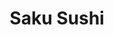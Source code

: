 ---
layout: place
title: "Saku Sushi"
permalink: /virginia/richmond/saku-sushi.html
stateAbbr: VA
stateName: Virginia
cityName: Richmond
seo:
  name: "Saku Sushi"
  type: Restaurant
  links: null
description: "Saku Sushi serves delicious sushi in Richmond, Virginia. Try fresh Japanese dishes for a great dining experience. "
place_id: ChIJtxZFPUgVsYkRgUFsp-yCD6g
photos:
  - name: >-
      places/ChIJtxZFPUgVsYkRgUFsp-yCD6g/photos/AeeoHcKE32NqU0gz3SEqSrbAB_ZUbgseTNDEba5vHir91pHQo2h6EDQwvzTWMRW9nIRWi6e-Nyb-1FeCTDIRy4wbug1AJyF_gu6zxJYSclbAElasMN5C9-yft7DdMCyIM13UKmEOIEGhuzAPRyC1B0pyQ_bNXgZD4Cet3Yc6xMjdFCUUlGmWDWpiTmdNtb4b-nM7YAzCycD3eELss5NtFBY3xJPeAKyO1ZVuMU-ErgKbIFaKEET70gEzP3Mqjc4vvFzFKcIheH5h4t97Mq2i61-J3j_nRK-4DD75-e-UKgUgkV5WxtPBJLR0W1AHKQn3CWuQo7Vpg4NI2LMbjaDUG9x7YMN4uIW383DllsYJqgZUD06EzfJeP0_qLdLlO-JZtTnkHF84N4poHrNEs9MvYqFvagnEETmuDdzLIhOTnI5MGHT5uw
    widthPx: 4032
    heightPx: 3024
    authorAttributions:
      - displayName: M S
        uri: https://maps.google.com/maps/contrib/106212694188377582768
        photoUri: >-
          https://lh3.googleusercontent.com/a-/ALV-UjUugxOr6jLiFcHywqk3MgwBMi0TbAMUK4pnv8NVo-6aKxZsg3b-=s100-p-k-no-mo
    flagContentUri: >-
      https://www.google.com/local/imagery/report/?cb_client=maps_api_places.places_api&image_key=!1e10!2sCIHM0ogKEICAgIDCj7eoSw&hl=en-US
    googleMapsUri: >-
      https://www.google.com/maps/place//data=!3m4!1e2!3m2!1sCIHM0ogKEICAgIDCj7eoSw!2e10!4m2!3m1!1s0x89b115483d4516b7:0xa80f82eca76c4181
  - name: >-
      places/ChIJtxZFPUgVsYkRgUFsp-yCD6g/photos/AeeoHcLdszldNW8HDaUZVlAW83G6n5cS9zh-rM9t5IM5c9oq71h_DOkVTEajnPIBBKrMMOgc9dg7LoSZGL4wEeiOwQ-hCcUFwIXCSD_QCWo0UR5sLwOnr6QNFZDXS1wGa6DMjXrBjILUPY2hd5lwQrxW9L6OluEw-0DgaE8-CyyvbIolcEuXzXC1m_h4MEA_fXv85qAk8XccDhbRXlbES5xg9NnlYR57XZ3F5NwWJhx4URRd9w5Q45X69ZtsKKze9l8hjQcH7fEgK_AO9TJ-rqa5fJ67vq7j_iyqJosBsMXjGbdOEdnfhSKfaTvsW-3zE_sJUR0NMzKLqv6WupkyliiTn-a8goWjxPUqi0o0LYj-vWS0_mFbEov44KvfHgtpnaTwEEyOyKbfMXuyFriHyKakHTNVOuqsWultNpVC4lK_HBGbLg
    widthPx: 3600
    heightPx: 4800
    authorAttributions:
      - displayName: Alex Pulido
        uri: https://maps.google.com/maps/contrib/108442381272396697523
        photoUri: >-
          https://lh3.googleusercontent.com/a-/ALV-UjUABrPe-tsI1uwNWdZ9cIN0TevFXDgpFCBHRipiAo_0d7Ygo6YIpA=s100-p-k-no-mo
    flagContentUri: >-
      https://www.google.com/local/imagery/report/?cb_client=maps_api_places.places_api&image_key=!1e10!2sCIHM0ogKEICAgICGp_S6cA&hl=en-US
    googleMapsUri: >-
      https://www.google.com/maps/place//data=!3m4!1e2!3m2!1sCIHM0ogKEICAgICGp_S6cA!2e10!4m2!3m1!1s0x89b115483d4516b7:0xa80f82eca76c4181
  - name: >-
      places/ChIJtxZFPUgVsYkRgUFsp-yCD6g/photos/AeeoHcJogJ9UK5EaFscsVz5Auym3pK4kKEnaLTJ6xDlfrYqphx1bZBsPwNH2QLbFydEpJfH-sFyvocNuB3lFJPOs-etyHLugfEfuO80Cud9tXw2oX7i3d5zhSFhKyKpyZjg54xwKCLztM4xfgH87dRQGnE0nZcirqYxHMu9gp77HjfdrtMvvHXN3A4L4f0GB7SkG9sMtNVF5CvSo7u6hV3Gf3RUq6W3g1QDU9UFdXQ-ufc0yNzTEV2hzVNIAyzhHJZffTZvIJc7Kdj_gNJBiaqtfxn0emjFHqiKSVpigM7TYM4Nm8leTst3q2DzgMUajQC9WOngkZNrOtQVZCYN6WisvlK6fOwEuDvJUVjXGfq5jgcur2WsFwV4oylrkLp5U_5iaP-WgNx2_eeAQgpArxmScN8_XNwOhKIt5xi6Mt1cjPaSc4g
    widthPx: 1920
    heightPx: 1080
    authorAttributions:
      - displayName: G Mezza
        uri: https://maps.google.com/maps/contrib/105184166512508426520
        photoUri: >-
          https://lh3.googleusercontent.com/a-/ALV-UjWoHb9nqHAZtOkbT4q9Kaztd6WriOhWpArGdjxOqI5bxsVYcV46sg=s100-p-k-no-mo
    flagContentUri: >-
      https://www.google.com/local/imagery/report/?cb_client=maps_api_places.places_api&image_key=!1e10!2sCIHM0ogKEICAgIDr8oCkKw&hl=en-US
    googleMapsUri: >-
      https://www.google.com/maps/place//data=!3m4!1e2!3m2!1sCIHM0ogKEICAgIDr8oCkKw!2e10!4m2!3m1!1s0x89b115483d4516b7:0xa80f82eca76c4181
  - name: >-
      places/ChIJtxZFPUgVsYkRgUFsp-yCD6g/photos/AeeoHcJV16LZYbtebInX3j-tT5MpeSEldtUOkH6z1D4Q3Ol-QdWmZomukNbn7wGBFSHBVWXKZEbWQLnOjL18uq_bpi04XjVrvHlB6V5V4pDGwESPJJYR35CNGo0qGbIOX4qOiBHKgbZG2Hva8NPJdOFa6jjgOFtnThCV9_a_DQTIv41yalCRCaIinMlqOeqRiVJw4d8ActlY9d14Q_StA78FEKQMVgJaqThZ4lPvLVCRvCZwaynyq-vzwsZOLA7HghgAA7XF1Wg-FIjFZpcBhWatOTiLbFdwZt0FEsGbZZ-A_y-UliPnYJhij7ELaR1I8mXkRKXm4XrFBTRQd8tXCayIOCfRdtCEx6U1QEaw9pRqE97HxASEGpQbNjoiBk3l7w77RDtDuFDYrzcitqlAqExNwf-GqEMFqi7U8E8kDkBkLgkm1w
    widthPx: 1800
    heightPx: 4000
    authorAttributions:
      - displayName: Anthony Couillard
        uri: https://maps.google.com/maps/contrib/100562057351828653013
        photoUri: >-
          https://lh3.googleusercontent.com/a-/ALV-UjWG5O1Zd8jL2lztr0TorYkmqgb5WkF28C7AG1VU74z4XCixPwcgaw=s100-p-k-no-mo
    flagContentUri: >-
      https://www.google.com/local/imagery/report/?cb_client=maps_api_places.places_api&image_key=!1e10!2sCIHM0ogKEICAgID95MyaOg&hl=en-US
    googleMapsUri: >-
      https://www.google.com/maps/place//data=!3m4!1e2!3m2!1sCIHM0ogKEICAgID95MyaOg!2e10!4m2!3m1!1s0x89b115483d4516b7:0xa80f82eca76c4181
  - name: >-
      places/ChIJtxZFPUgVsYkRgUFsp-yCD6g/photos/AeeoHcIzlXmZCX3fwULHa-ZV3Myoi6BgndzcWZqJkI6yB5nmDbHt2e1oRRaXPAv07nuUcbPLS30STgnaKAMvNLUcLqcYgQh-f_IM2c_lDISGcApEKegd1CjptJ3BlV2IxbFzzWRAXDmt4XKHq7cADvGcX-LzAYwKXSN9imhpNYrX_lDjX5r3tEiEn3aUbk9FmaBDlckR-xHgDoUuHaRwBes5_Kq043NrzAa1pIu7TYGHBZQuu41MlJmuO9VC2upI37hkLYru5hrRfp_AsDezwEBrpPU_IAWdvSraY1cSKQBpwOaLsnOSJA3vBIoNCJ6NhKXBEthUNS5o02AMV3fiCFkW_PaRIFyCCobqlMj88s_7FG432n0HLkXeaTK15tjVB97k-aUbCfSba93YaqGFhAN7IQYfscoaypo8pksVm8aYqQmnz5rb
    widthPx: 4032
    heightPx: 3024
    authorAttributions:
      - displayName: Emily W
        uri: https://maps.google.com/maps/contrib/102902126254925392002
        photoUri: >-
          https://lh3.googleusercontent.com/a/ACg8ocLG7wFP_e5a8DsLXtN6MUOxuG647Jnjeat6ixyYZgfCfcl52w=s100-p-k-no-mo
    flagContentUri: >-
      https://www.google.com/local/imagery/report/?cb_client=maps_api_places.places_api&image_key=!1e10!2sCIHM0ogKEICAgICHos3z6gE&hl=en-US
    googleMapsUri: >-
      https://www.google.com/maps/place//data=!3m4!1e2!3m2!1sCIHM0ogKEICAgICHos3z6gE!2e10!4m2!3m1!1s0x89b115483d4516b7:0xa80f82eca76c4181
  - name: >-
      places/ChIJtxZFPUgVsYkRgUFsp-yCD6g/photos/AeeoHcKq-f_rvCbZzSwwhArB77fRanWTw5kka1AyyeiMIg9jVII84pH4gOeYKcfL0R39h3aQwBXN3l89XYUNrSzsR7gnouaMG1GVv7j04EEp4VXojdhaXxMvPTvbZlFMYV9-AAVsbF39qSNy8DtKf3CysSPn6qrM32psJRt6Gz4gc-xWi1N3Vx773y0bT_JMV0Sg25ttYC04EU1JoJMak6w6PMeHXrHyc7m7KGppv7CuCGz1IpHHr-6I7ZwjxAVnIZXH1DVBRP-zZ3nE1UAaKWMUlH77zyeiLJs7zhmyQ5J540B01zb7DMpA4RaSKQlHc65dpcHjpFcq3MbrOSK0ggRDKvkSTygHzdqrbpJBZtDUPcrHPAzKHaDe9N8trSiB39xrGH0PLWTaZCOHmDnckcLqJrmBaRlgcHxTtxprZl8RsALdHA
    widthPx: 4080
    heightPx: 3072
    authorAttributions:
      - displayName: Corinth .13
        uri: https://maps.google.com/maps/contrib/112869537887730030479
        photoUri: >-
          https://lh3.googleusercontent.com/a-/ALV-UjVxW_f9_KELJteSLGE3KcW8E5q8M9_KvaAdtXhhYf9c3Y6RC-M6fg=s100-p-k-no-mo
    flagContentUri: >-
      https://www.google.com/local/imagery/report/?cb_client=maps_api_places.places_api&image_key=!1e10!2sCIHM0ogKEICAgID2h5r0JQ&hl=en-US
    googleMapsUri: >-
      https://www.google.com/maps/place//data=!3m4!1e2!3m2!1sCIHM0ogKEICAgID2h5r0JQ!2e10!4m2!3m1!1s0x89b115483d4516b7:0xa80f82eca76c4181
  - name: >-
      places/ChIJtxZFPUgVsYkRgUFsp-yCD6g/photos/AeeoHcIrS34b3_KswUZrjGFYfQU8ItszaOEmpRuY7959MYzb8jLsLPsxBNJ0vHhjlx6HJ05um6gA1GrbHgsQEaRhwFBc2PopWq5nWlhXvEZLo8BXcchiQDcHL_nzt7uWZLs3gOW3R5w4gzqQ_Bkf21n-EDbuvka2e8m5xJ5LzUqnK0laEALmfK6pgdMdlYSIcei4PXvZIgVBZLYEvcc_X1sSmg5axkd6e3GW-llUrycN-OsfqAsDKBzAQYJLEqioV_TUQM2EEsu222mDfK65-IHqk6YyBtIPtYkHon0dLRrvPoZLLRJFyZRXTExaQMR5TG19-Ull6l6YF6X-CrAScEFzpTBCpOLAfo90S9HR2XAxKexpb-0Jes2eMH44Y41GtV5wvr_teeR3Qko2Dqzcv65ZcApebcRqKE04GrttX6aGCNELFw
    widthPx: 3024
    heightPx: 4032
    authorAttributions:
      - displayName: Emily W
        uri: https://maps.google.com/maps/contrib/102902126254925392002
        photoUri: >-
          https://lh3.googleusercontent.com/a/ACg8ocLG7wFP_e5a8DsLXtN6MUOxuG647Jnjeat6ixyYZgfCfcl52w=s100-p-k-no-mo
    flagContentUri: >-
      https://www.google.com/local/imagery/report/?cb_client=maps_api_places.places_api&image_key=!1e10!2sCIHM0ogKEICAgICHos3zGg&hl=en-US
    googleMapsUri: >-
      https://www.google.com/maps/place//data=!3m4!1e2!3m2!1sCIHM0ogKEICAgICHos3zGg!2e10!4m2!3m1!1s0x89b115483d4516b7:0xa80f82eca76c4181
  - name: >-
      places/ChIJtxZFPUgVsYkRgUFsp-yCD6g/photos/AeeoHcLrXRUtDOdXe0aypaxQurwYyxZ3B23MdpL77sqdU3QDfMgmD413UIv0yvQLW1Hhu9vx0V4E_EkZZP6r45aBwcbxfv7A5_eq-osuT8lbTobYSGshhL5hzwSHy4Os4RNS6_IfBpwUAxTzzaLpQOm9RStNzSIHJSWTBDhWs_ucpVKxZdBBe0leqh62nR5h3DOQBetwz7dn4cHTCBSkDzEdLw8n5vc8s4TQEoQZumTl8iQxRmTNoWgd_NqVSE_zCQUkzd1ioLDAEy24k6rGi3yjwReU2DhJOkSLdcmxm01VeMw7bfRMRq15D4SHDU_PU1DlzAL-X446SziLGGLBaEnn9Wpmcze9fdI_M8coLamzuEsOVa0Rsescrk1JflrVJFzKVmCWRlWhxWzVHP7bw9JltXuCyjysbWe5kbP6FnLHrlfTvTY
    widthPx: 1280
    heightPx: 720
    authorAttributions:
      - displayName: Keena Bear
        uri: https://maps.google.com/maps/contrib/103151567146679693096
        photoUri: >-
          https://lh3.googleusercontent.com/a-/ALV-UjX_tYu7WjTY2LqIFbgXNAJSiPDj2x0U6JZwvtDOX0D58G7i8oL1=s100-p-k-no-mo
    flagContentUri: >-
      https://www.google.com/local/imagery/report/?cb_client=maps_api_places.places_api&image_key=!1e10!2sCIHM0ogKEICAgICajIHd2gE&hl=en-US
    googleMapsUri: >-
      https://www.google.com/maps/place//data=!3m4!1e2!3m2!1sCIHM0ogKEICAgICajIHd2gE!2e10!4m2!3m1!1s0x89b115483d4516b7:0xa80f82eca76c4181
  - name: >-
      places/ChIJtxZFPUgVsYkRgUFsp-yCD6g/photos/AeeoHcLonyd81rb9qDZXTfKm2UbMTSmUcWbF0KU9RGDTIMuFuijzKPbfF7NBU1ZGr0l5hV9_FXnJMrM4QprvPQRRdK8pRXcHC-8v1EEP76QClR7YaXqj4rpXbAhQyK44I1AMG4N3Ovf7Seab7LX9AvvYnfyhBubBQRJVs6E-WqqN3CoIFXfkbL5iWZQ5DA-wl_lOG0KnOVVixZCt5Q0UsGbLNYw3D2oijy3sEQcB9m1lvSQEPVntv5G-AZA9547PK2vb7sa2wys9RKQayQrWmKvsbT18g3bjArHVxHoRXonMfnkdRe1znpzzp4TfdiAAoGCYp002Oo5HE579Lg-DZP-FkASgDej1UBlp2CaAwsLTpj2TiGSxOV5Jhc18YkZ_cmp_SMSfHWMRalBelNKMTD4uDwGa7FKdZkPdHkt4OcB2dt0UDA
    widthPx: 4000
    heightPx: 1800
    authorAttributions:
      - displayName: Anthony Couillard
        uri: https://maps.google.com/maps/contrib/100562057351828653013
        photoUri: >-
          https://lh3.googleusercontent.com/a-/ALV-UjWG5O1Zd8jL2lztr0TorYkmqgb5WkF28C7AG1VU74z4XCixPwcgaw=s100-p-k-no-mo
    flagContentUri: >-
      https://www.google.com/local/imagery/report/?cb_client=maps_api_places.places_api&image_key=!1e10!2sCIHM0ogKEICAgID95MyaKg&hl=en-US
    googleMapsUri: >-
      https://www.google.com/maps/place//data=!3m4!1e2!3m2!1sCIHM0ogKEICAgID95MyaKg!2e10!4m2!3m1!1s0x89b115483d4516b7:0xa80f82eca76c4181
  - name: >-
      places/ChIJtxZFPUgVsYkRgUFsp-yCD6g/photos/AeeoHcJ9PRL-FlEg_7z1swgo1IGNMMxZcwsFlGPRhthkcYFri46zqOtjkdyW0quMmQ4zU72-uQ5NulFAWD9zPFslBo_TqQ7mONov4v14QUKK7U7Y-HMCS5q5pFFN5cRZXeMIDL73Yu3JKFeeaW8pP0_VaBx_39QggjaMqXSHXNZUjV7KyH5aAuTuqMYlyPLhnKhot4WMMj_NossZX5S2TG9xfalwF5ZU40a4FVl17nWgOA98AGU6PlEeRjV6Av1lsADDR9-I9DjjushWkCMa7DWJ4Bp4M3heXmcLwsBc0A4jYNVn3EMLFTd0OnbikDJmXzHfklgw2zX_y5V5yfZRy9p02LFHmVVPhIepRytofz9UUxTHn6JLMYOd6WFpgmbnbXHu0TyYwlLO3Vs5byxiNN4451MePv-u7sR52EgGL9yIGW72VQ
    widthPx: 3000
    heightPx: 4000
    authorAttributions:
      - displayName: G Mezza
        uri: https://maps.google.com/maps/contrib/105184166512508426520
        photoUri: >-
          https://lh3.googleusercontent.com/a-/ALV-UjWoHb9nqHAZtOkbT4q9Kaztd6WriOhWpArGdjxOqI5bxsVYcV46sg=s100-p-k-no-mo
    flagContentUri: >-
      https://www.google.com/local/imagery/report/?cb_client=maps_api_places.places_api&image_key=!1e10!2sCIHM0ogKEICAgIDrso_6NA&hl=en-US
    googleMapsUri: >-
      https://www.google.com/maps/place//data=!3m4!1e2!3m2!1sCIHM0ogKEICAgIDrso_6NA!2e10!4m2!3m1!1s0x89b115483d4516b7:0xa80f82eca76c4181
address: 9125 W Broad St L, Richmond, VA 23294, USA
street: 9125 W Broad St L
city: Richmond
state: VA
zip: '23294'
country: USA
neighborhood: null
latitude: '37.635197'
longitude: '-77.552211'
accessibility_options:
  wheelchairAccessibleParking: true
  wheelchairAccessibleEntrance: true
  wheelchairAccessibleRestroom: true
  wheelchairAccessibleSeating: true
business_status: OPERATIONAL
name: Saku Sushi
google_maps_links:
  directionsUri: >-
    https://www.google.com/maps/dir//''/data=!4m7!4m6!1m1!4e2!1m2!1m1!1s0x89b115483d4516b7:0xa80f82eca76c4181!3e0
  placeUri: https://maps.google.com/?cid=12110041875955335553
  writeAReviewUri: >-
    https://www.google.com/maps/place//data=!4m3!3m2!1s0x89b115483d4516b7:0xa80f82eca76c4181!12e1
  reviewsUri: >-
    https://www.google.com/maps/place//data=!4m4!3m3!1s0x89b115483d4516b7:0xa80f82eca76c4181!9m1!1b1
  photosUri: >-
    https://www.google.com/maps/place//data=!4m3!3m2!1s0x89b115483d4516b7:0xa80f82eca76c4181!10e5
primary_type: Sushi Restaurant
opening_hours:
  regular: null
  current: null
secondary_opening_hours:
  regular:
    weekdayDescriptions: null
    type: null
  current:
    weekdayDescriptions: null
    type: null
phone: null
price_level: null
price_range: null
rating: null
rating_count: 0
website: null
reviews: null
parking_options: null
payment_options: null
allow_dogs: null
curbside_pickup: null
delivery: null
dine_in: null
good_for_children: null
good_for_groups: null
good_for_sports: null
live_music: null
menu_for_children: null
outdoor_seating: null
reservable: null
restroom: null
serves_beer: null
serves_breakfast: null
serves_brunch: null
serves_cocktails: null
serves_coffee: null
serves_dinner: null
serves_dessert: null
serves_lunch: null
serves_vegetarian_food: null
serves_wine: null
takeout: null
summary: null

---